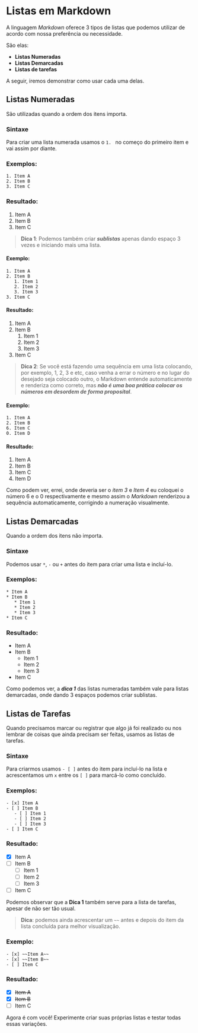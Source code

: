 # **Listas em Markdown**

A linguagem *Markdown* oferece 3 tipos de listas que podemos utilizar de acordo com nossa preferência ou necessidade.

São elas: 
* **Listas Numeradas**
* **Listas Demarcadas**
* **Listas de tarefas**

A seguir, iremos demonstrar como usar cada uma delas.

## Listas Numeradas
São utilizadas quando a ordem dos itens importa.

### Sintaxe
Para criar uma lista numerada usamos o `1. ` no começo do primeiro item e vai assim por diante.

### Exemplos:
```
1. Item A
2. Item B
3. Item C
```
### Resultado:
1. Item A
2. Item B
3. Item C

> **Dica 1**: Podemos também criar *__sublistas__* apenas dando espaço 3 vezes e iniciando mais uma lista.
#### Exemplo:
```
1. Item A
2. Item B
   1. Item 1
   2. Item 2
   3. Item 3
3. Item C
```
#### Resultado:
1. Item A
2. Item B
   1. Item 1
   2. Item 2
   3. Item 3
3. Item C

> **Dica 2**: Se você está fazendo uma sequência em uma lista colocando, por exemplo, 1, 2, 3 e etc, caso venha a errar o número e no lugar do desejado seja colocado outro, o Markdown entende automaticamente e renderiza como correto, mas *__não é uma boa prática colocar os números em desordem de forma proposital__*.

#### Exemplo:
```
1. Item A
2. Item B
6. Item C
0. Item D
```
#### Resultado:
1. Item A
2. Item B
6. Item C
0. Item D

Como podem ver, errei, onde deveria ser o *item 3* e *Item 4* eu coloquei o número 6 e o 0 respectivamente e mesmo assim o *Markdown* renderizou a sequência automaticamente, corrigindo a numeração visualmente.

## Listas Demarcadas
Quando a ordem dos itens não importa.

### Sintaxe
Podemos usar `*`, `-` ou `+` antes do item para criar uma lista e incluí-lo.

### Exemplos:
```
* Item A
* Item B
   * Item 1
   * Item 2
   * Item 3
* Item C
```
### Resultado:
* Item A
* Item B
   * Item 1
   * Item 2
   * Item 3
* Item C

Como podemos ver, a **_dica 1_** das listas numeradas também vale para listas demarcadas, onde dando 3 espaços podemos criar sublistas.

## Listas de Tarefas
Quando precisamos marcar ou registrar que algo já foi realizado ou nos lembrar de coisas que ainda precisam ser feitas, usamos as listas de tarefas.

### Sintaxe
Para criarmos usamos `- [ ]` antes do item para incluí-lo na lista e acrescentamos um `x` entre os `[ ]` para marcá-lo como concluído.

### Exemplos:
```
- [x] Item A
- [ ] Item B
   - [ ] Item 1
   - [ ] Item 2
   - [ ] Item 3
- [ ] Item C
```
### Resultado:
- [x] Item A
- [ ] Item B
   - [ ] Item 1
   - [ ] Item 2
   - [ ] Item 3
- [ ] Item C

Podemos observar que a **Dica 1** também serve para a lista de tarefas, apesar de não ser tão usual.

> **Dica**: podemos ainda acrescentar um `~~` antes e depois do item da lista concluída para melhor visualização.

### Exemplo:
```
- [x] ~~Item A~~
- [x] ~~Item B~~
- [ ] Item C
```
### Resultado:
- [x] ~~Item A~~
- [x] ~~Item B~~
- [ ] Item C

Agora é com você! Experimente criar suas próprias listas e testar todas essas variações.
